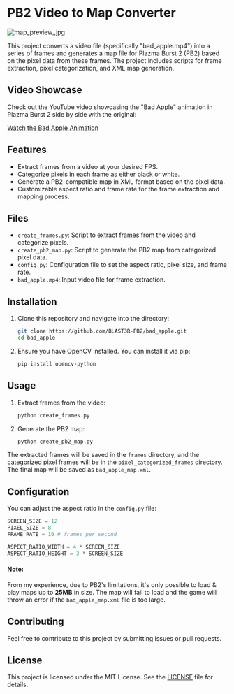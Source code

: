 # PB2 Video to Map Converter

![map_preview_jpg](https://github.com/user-attachments/assets/75ce87eb-9a9e-4f91-b9fd-8b04f75d863b)

This project converts a video file (specifically "bad_apple.mp4") into a series of frames and generates a map file for Plazma Burst 2 (PB2) based on the pixel data from these frames. The project includes scripts for frame extraction, pixel categorization, and XML map generation.

## Video Showcase

Check out the YouTube video showcasing the "Bad Apple" animation in Plazma Burst 2 side by side with the original:

[Watch the Bad Apple Animation](https://youtu.be/9Aqt_xMsmT4)

## Features

- Extract frames from a video at your desired FPS.
- Categorize pixels in each frame as either black or white.
- Generate a PB2-compatible map in XML format based on the pixel data.
- Customizable aspect ratio and frame rate for the frame extraction and mapping process.

## Files

- `create_frames.py`: Script to extract frames from the video and categorize pixels.
- `create_pb2_map.py`: Script to generate the PB2 map from categorized pixel data.
- `config.py`: Configuration file to set the aspect ratio, pixel size, and frame rate.
- `bad_apple.mp4`: Input video file for frame extraction.

## Installation

1. Clone this repository and navigate into the directory:
   ```bash
   git clone https://github.com/BLAST3R-PB2/bad_apple.git
   cd bad_apple
   ```

2. Ensure you have OpenCV installed. You can install it via pip:
   ```bash
   pip install opencv-python
   ```

## Usage

1. Extract frames from the video:
   ```bash
   python create_frames.py
   ```

2. Generate the PB2 map:
   ```bash
   python create_pb2_map.py
   ```

The extracted frames will be saved in the `frames` directory, and the categorized pixel frames will be in the `pixel_categorized_frames` directory. The final map will be saved as `bad_apple_map.xml`.

## Configuration

You can adjust the aspect ratio in the `config.py` file:

```python
SCREEN_SIZE = 12
PIXEL_SIZE = 8
FRAME_RATE = 10 # frames per second

ASPECT_RATIO_WIDTH = 4 * SCREEN_SIZE
ASPECT_RATIO_HEIGHT = 3 * SCREEN_SIZE
```

#### Note: 

From my experience, due to PB2's limitations, it's only possible to load & play maps up to **25MB** in size.
The map will fail to load and the game will throw an error if the `bad_apple_map.xml` file is too large.

## Contributing

Feel free to contribute to this project by submitting issues or pull requests.

## License

This project is licensed under the MIT License. See the [LICENSE](LICENSE) file for details.
